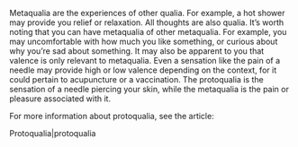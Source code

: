 Metaqualia are the experiences of other qualia. For example, a hot shower may provide you relief or relaxation. All thoughts are also qualia. It’s worth noting that you can have metaqualia of other metaqualia. For example, you may uncomfortable with how much you like something, or curious about why you’re sad about something. It may also be apparent to you that valence is only relevant to metaqualia. Even a sensation like the pain of a needle may provide high or low valence depending on the context, for it could pertain to acupuncture or a vaccination. The protoqualia is the sensation of a needle piercing your skin, while the metaqualia is the pain or pleasure associated with it.

For more information about protoqualia, see the article: 

<Nest>Protoqualia|protoqualia<Nest>

